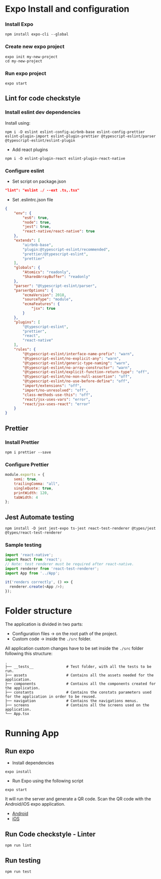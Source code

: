 # Expo Install and configuration
### Install Expo
```shell
npm install expo-cli --global
```
### Create new expo project
```shell
expo init my-new-project
cd my-new-project
```
### Run expo project
```shell
expo start
```

## Lint for code checkstyle

### Install eslint dev dependencies
Install using: 

```shell
npm i -D eslint eslint-config-airbnb-base eslint-config-prettier eslint-plugin-import eslint-plugin-prettier @typescript-eslint/parser @typescript-eslint/eslint-plugin
```
* Add react plugins
```shell
npm i -D eslint-plugin-react eslint-plugin-react-native
```

### Configure eslint
* Set script on package.json
```json
"lint": "eslint ./ --ext .ts,.tsx"
```
* Set .eslintrc.json file

```json
{
    "env": {
        "es6": true,
        "node": true,
        "jest": true,
        "react-native/react-native": true
    },
    "extends": [
        "airbnb-base",
        "plugin:@typescript-eslint/recommended",
        "prettier/@typescript-eslint",
        "prettier"
    ],
    "globals": {
        "Atomics": "readonly",
        "SharedArrayBuffer": "readonly"
    },
    "parser": "@typescript-eslint/parser",
    "parserOptions": {
        "ecmaVersion": 2018,
        "sourceType": "module",
        "ecmaFeatures": {
            "jsx": true
        }
    },
    "plugins": [
        "@typescript-eslint",
        "prettier",
        "react",
        "react-native"
    ],    
    "rules": {
        "@typescript-eslint/interface-name-prefix": "warn",
        "@typescript-eslint/no-explicit-any": "warn",
        "@typescript-eslint/generic-type-naming": "warn",
        "@typescript-eslint/no-array-constructor": "warn",
        "@typescript-eslint/explicit-function-return-type": "off",
        "@typescript-eslint/no-non-null-assertion": "off",
        "@typescript-eslint/no-use-before-define": "off",
        "import/extensions": "off",
        "import/no-unresolved": "off",
        "class-methods-use-this": "off",
        "react/jsx-uses-vars": "error",
        "react/jsx-uses-react": "error"
    }
}
```

## Prettier
### Install Prettier
```
npm i prettier --save
```
### Configure Prettier
```javascript
module.exports = {
    semi: true,
    trailingComma: "all",
    singleQuote: true,
    printWidth: 120,
    tabWidth: 4
};
```

## Jest Automate testing

```shell
npm install -D jest jest-expo ts-jest react-test-renderer @types/jest @types/react-test-renderer
```
### Sample testing
```typescript
import 'react-native';
import React from 'react';
// Note: test renderer must be required after react-native.
import renderer from 'react-test-renderer';
import App from '../App';

it('renders correctly', () => {
  renderer.create(<App />);
});
```

# Folder structure

The application is divided in two parts:
* Configuration files &rarr; on the root path of the project.
* Custom code &rarr; inside the `./src` folder.


All application custom changes have to be set inside the `./src` folder following this structure:

    .
    ├── __tests__               # Test folder, with all the tests to be run.
    ├── assets                  # Contains all the assets needed for the application. 
    ├── components              # Contains all the components created for the application.
    ├── constants               # Contains the constats parameters used for the application in order to be reused.
    ├── navigation              # Contains the navigations menus.
    ├── screens                 # Contains all the screens used on the application.
    └── App.tsx



# Running App

## Run expo
* Install dependencies
```shell
expo install
```

* Run Expo using the following script
```shell
expo start
```

It will run the server and generate a QR code. Scan the QR code with the Android/iOS expo application.
* [Android](https://play.google.com/store/apps/details?id=host.exp.exponent&hl=es)
* [iOS](https://apps.apple.com/es/app/expo-client/id982107779)

## Run Code checkstyle - Linter
```shell
npm run lint
```

## Run testing
```
npm run test
```
